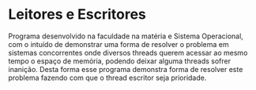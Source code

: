# Leitores e Escritores

Programa desenvolvido na faculdade na matéria e Sistema Operacional, com o intuído de demonstrar uma forma de resolver o problema em sistemas concorrentes onde diversos threads querem acessar ao mesmo tempo o espaço de memória, podendo deixar alguma threads sofrer inanição. Desta forma esse programa demonstra forma de resolver este problema fazendo com que o thread escritor seja prioridade.